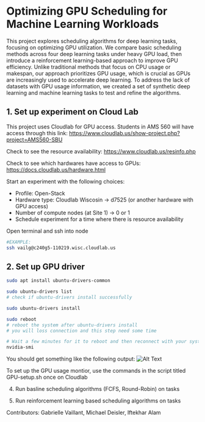 # Optimizing GPU Scheduling for Machine Learning Workloads

This project explores scheduling algorithms for deep learning tasks, focusing on optimizing GPU utilization. We compare basic scheduling methods across four deep learning tasks under heavy GPU load, then introduce a reinforcement learning-based approach to improve GPU efficiency. Unlike traditional methods that focus on CPU usage or makespan, our approach prioritizes GPU usage, which is crucial as GPUs are increasingly used to accelerate deep learning. To address the lack of datasets with GPU usage information, we created a set of synthetic deep learning and machine learning tasks to test and refine the algorithms.


## 1. Set up experiment on Cloud Lab
This project uses Cloudlab for GPU access. Students in AMS 560 will have access through this link: https://www.cloudlab.us/show-project.php?project=AMS560-SBU

Check to see the resource availability: https://www.cloudlab.us/resinfo.php

Check to see which hardwares have access to GPUs: https://docs.cloudlab.us/hardware.html

Start an experiment with the following choices:
- Profile: Open-Stack
- Hardware type: Cloudlab Wiscosin -> d7525 (or another hardware with GPU access)
- Number of compute nodes (at Site 1) -> 0 or 1
- Schedule experiment for a time where there is resource availability 

Open terminal and ssh into node 

```bash
#EXAMPLE:
ssh vailg@c240g5-110219.wisc.cloudlab.us


```

## 2. Set up GPU driver

```bash
sudo apt install ubuntu-drivers-common

sudo ubuntu-drivers list
# check if ubuntu-drivers install successfully

sudo ubuntu-drivers install

sudo reboot
# reboot the system after ubuntu-drivers install
# you will loss connection and this step need some time

# Wait a few minutes for it to reboot and then reconnect with your system and check if NVIDIA drivers install successfully or not
nvidia-smi

```
You should get something like the following output: 
![Alt Text](/Users/gabbyvaillant/Desktop/gpu-setup.png)


To set up the GPU usage montior, use the commands in the script titled GPU-setup.sh once on Cloudlab

4. Run basline scheduling algorithms (FCFS, Round-Robin) on tasks

5. Run reinforcement learning based scheduling algorithms on tasks

Contributors: Gabrielle Vaillant, Michael Deisler, Iftekhar Alam
